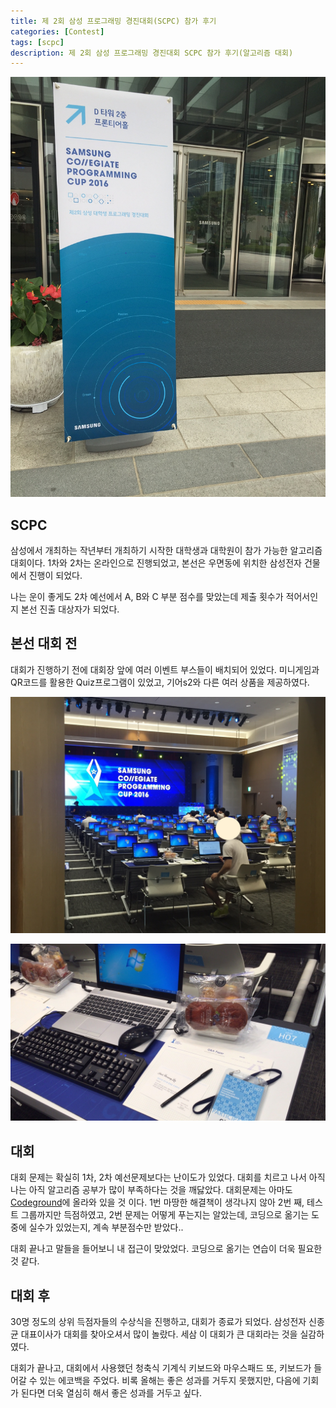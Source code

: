 ```yaml
---
title: 제 2회 삼성 프로그래밍 경진대회(SCPC) 참가 후기
categories: [Contest]
tags: [scpc]
description: 제 2회 삼성 프로그래밍 경진대회 SCPC 참가 후기(알고리즘 대회)
---
```


![Image description](/images/scpc2.jpg)

## SCPC

삼성에서 개최하는 작년부터 개최하기 시작한 대학생과 대학원이 참가 가능한 알고리즘 대회이다.
1차와 2차는 온라인으로 진행되었고, 본선은 우면동에 위치한 삼성전자 건물에서 진행이 되었다.

나는 운이 좋게도 2차 예선에서 A, B와 C 부분 점수를 맞았는데 제출 횟수가 적어서인지 본선 진출 대상자가 되었다.

## 본선 대회 전

대회가 진행하기 전에 대회장 앞에 여러 이벤트 부스들이 배치되어 있었다. 미니게임과 QR코드를 활용한 Quiz프로그램이 있었고, 기어s2와 다른 여러 상품을 제공하였다.

![Image description](/images/scpc1.jpg)

![Image description](/images/scpc3.jpg)

## 대회

대회 문제는 확실히 1차, 2차 예선문제보다는 난이도가 있었다. 대회를 치르고 나서 아직 나는 아직 알고리즘 공부가 많이 부족하다는 것을 깨닳았다. 대회문제는 아마도 <a href="http://codeground.org">Codeground</a>에 올라와 있을 것 이다.
1번 마땅한 해결책이 생각나지 않아 2번 째, 테스트 그룹까지만 득점하였고, 2번 문제는 어떻게 푸는지는 알았는데, 코딩으로 옮기는 도중에 실수가 있었는지, 계속 부분점수만 받았다..

대회 끝나고 말들을 들어보니 내 접근이 맞았었다. 코딩으로 옮기는 연습이 더욱 필요한 것 같다.

## 대회 후

30명 정도의 상위 득점자들의 수상식을 진행하고, 대회가 종료가 되었다. 삼성전자 신종균 대표이사가 대회를 찾아오셔서 많이 놀랐다. 세삼 이 대회가 큰 대회라는 것을 실감하였다.

대회가 끝나고, 대회에서 사용했던 청축식 기계식 키보드와 마우스패드 또, 키보드가 들어갈 수 있는 에코백을 주었다. 비록 올해는 좋은 성과를 거두지 못했지만, 다음에 기회가 된다면 더욱 열심히 해서 좋은 성과를 거두고 싶다.
